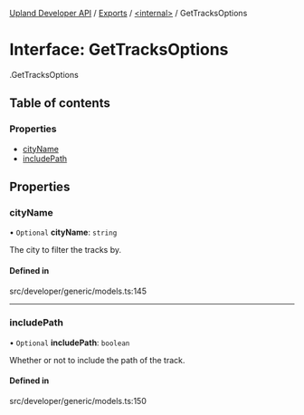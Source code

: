 [Upland Developer API](../README.md) / [Exports](../modules.md) / [<internal\>](../modules/internal_.md) / GetTracksOptions

# Interface: GetTracksOptions

[<internal>](../modules/internal_.md).GetTracksOptions

## Table of contents

### Properties

- [cityName](internal_.GetTracksOptions.md#cityname)
- [includePath](internal_.GetTracksOptions.md#includepath)

## Properties

### cityName

• `Optional` **cityName**: `string`

The city to filter the tracks by.

#### Defined in

src/developer/generic/models.ts:145

___

### includePath

• `Optional` **includePath**: `boolean`

Whether or not to include the path of the track.

#### Defined in

src/developer/generic/models.ts:150
